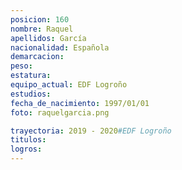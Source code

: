 ```yaml
---
posicion: 160
nombre: Raquel
apellidos: García
nacionalidad: Española
demarcacion: 
peso: 
estatura: 
equipo_actual: EDF Logroño
estudios:
fecha_de_nacimiento: 1997/01/01
foto: raquelgarcia.png

trayectoria: 2019 - 2020#EDF Logroño
titulos:
logros: 
---
```

